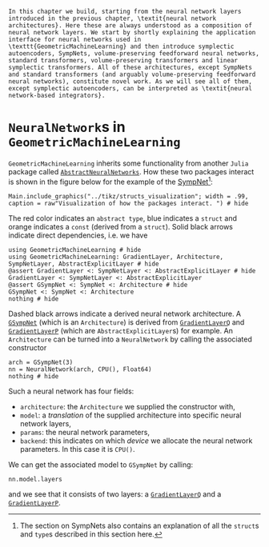 ```@raw latex
In this chapter we build, starting from the neural network layers introduced in the previous chapter, \textit{neural network architectures}. Here these are always understood as a composition of neural network layers. We start by shortly explaining the application interface for neural networks used in \texttt{GeometricMachineLearning} and then introduce symplectic autoencoders, SympNets, volume-preserving feedforward neural networks, standard transformers, volume-preserving transformers and linear symplectic transformers. All of these architectures, except SympNets and standard transformers (and arguably volume-preserving feedforward neural networks), constitute novel work. As we will see all of them, except symplectic autoencoders, can be interpreted as \textit{neural network-based integrators}.
```

# `NeuralNetwork`s in `GeometricMachineLearning`

`GeometricMachineLearning` inherits some functionality from another `Julia` package called [`AbstractNeuralNetworks`](https://github.com/JuliaGNI/AbstractNeuralNetworks.jl). How these two packages interact is shown in the figure below for the example of the [SympNet](@ref "SympNet Architecture")[^1]:

[^1]: The section on SympNets also contains an explanation of all the `struct`s and `type`s described in this section here.

```@example 
Main.include_graphics("../tikz/structs_visualization"; width = .99, caption = raw"Visualization of how the packages interact. ") # hide
```

The red color indicates an `abstract type`, blue indicates a `struct` and orange indicates a `const` (derived from a `struct`). Solid black arrows indicate direct dependencies, i.e. we have

```@example abstract_neural_networks
using GeometricMachineLearning # hide
using GeometricMachineLearning: GradientLayer, Architecture, SympNetLayer, AbstractExplicitLayer # hide
@assert GradientLayer <: SympNetLayer <: AbstractExplicitLayer # hide
GradientLayer <: SympNetLayer <: AbstractExplicitLayer
@assert GSympNet <: SympNet <: Architecture # hide
GSympNet <: SympNet <: Architecture
nothing # hide
```

Dashed black arrows indicate a derived neural network architecture. A [`GSympNet`](@ref) (which is an `Architecture`) is derived from [`GradientLayerQ`](@ref) and [`GradientLayerP`](@ref) (which are `AbstractExplicitLayer`s) for example. An `Architecture` can be turned into a `NeuralNetwork` by calling the associated constructor

```@example abstract_neural_networks
arch = GSympNet(3)
nn = NeuralNetwork(arch, CPU(), Float64)
nothing # hide
```

Such a neural network has four fields:
- `architecture`: the `Architecture` we supplied the constructor with,
- `model`: a *translation* of the supplied architecture into specific neural network layers,
- `params`: the neural network parameters,
- `backend`: this indicates on which *device* we allocate the neural network parameters. In this case it is `CPU()`.

We can get the associated model to `GSympNet` by calling:

```@example abstract_neural_networks
nn.model.layers
```

and we see that it consists of two layers: a [`GradientLayerQ`](@ref) and a [`GradientLayerP`](@ref).